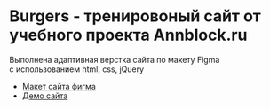 # Burgers - тренировоный сайт от учебного проекта Annblock.ru

Выполнена адаптивная верстка сайта по макету Figma <br>
с использованием html, css, jQuery

* [Макет сайта фигма](https://www.figma.com/file/vcjwapDaZnUrF95yykrlpu/Burgers-Menu?node-id=0%3A1)
* [Демо сайта](https://rekilina.github.io/Module01-Burger/menu.html)
